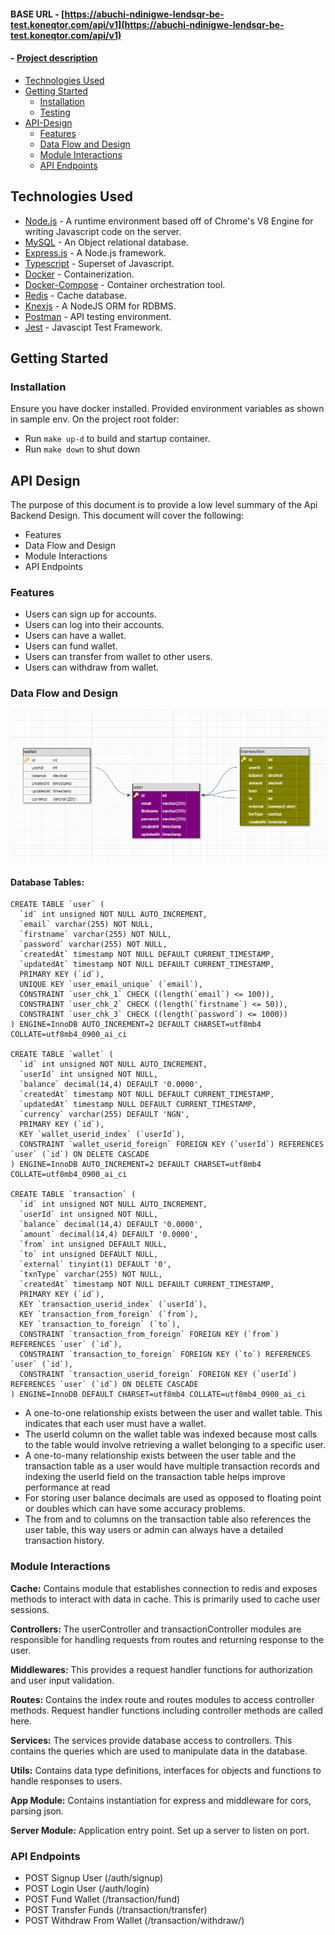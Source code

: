 #### **BASE URL** - [https://abuchi-ndinigwe-lendsqr-be-test.koneqtor.com/api/v1](https://abuchi-ndinigwe-lendsqr-be-test.koneqtor.com/api/v1) 
#### - [Project description](https://drive.google.com/file/d/1k3hhh9-R_BC8VhfpSdvIsRsnv_g-g_yX/view?usp=drive_link) 

* [Technologies Used](#technologies-used)
* [Getting Started](#getting-started)
    * [Installation](#installation)
    * [Testing](#testing)
* [API-Design](#api-design)
    * [Features](#features)
    * [Data Flow and Design](#data-flow-and-design)
    * [Module Interactions](#module-interactions)
    * [API Endpoints](#api-endpoints)



## Technologies Used

* [Node.js](https://nodejs.org) - A runtime environment based off of Chrome's V8 Engine for writing Javascript code on the server.
* [MySQL](https://www.mysql.com) - An Object relational database.
* [Express.js](https://expressjs.com) - A Node.js framework.
* [Typescript](https://www.typescriptlang.org/) - Superset of Javascript.
* [Docker](hhttps://www.docker.com/) - Containerization.
* [Docker-Compose](https://docs.docker.com/compose/) - Container orchestration tool.
* [Redis](https://redis.io/) - Cache database.
* [Knexjs](https://knexjs.org/) - A NodeJS ORM for RDBMS.
* [Postman](https://www.getpostman.com/) - API testing environment.
* [Jest](https://jestjs.io/) - Javascipt Test Framework.


## Getting Started

### Installation

Ensure you have docker installed. Provided environment variables as shown in sample env. On the project root folder:

* Run `make up-d` to build and startup container.
* Run `make down` to shut down


## API Design

The purpose of this document is to provide a low level summary of the Api Backend Design. This document will cover the following: 

- Features
- Data Flow and Design
- Module Interactions
- API Endpoints


### Features

* Users can sign up for accounts.
* Users can log into their accounts.
* Users can have a wallet.
* Users can fund wallet.
* Users can transfer from wallet to other users.
* Users can withdraw from wallet.


### Data Flow and Design

![Entity Relations](E-R.jpeg) 

#### Database Tables: 

```
CREATE TABLE `user` (
  `id` int unsigned NOT NULL AUTO_INCREMENT,
  `email` varchar(255) NOT NULL,
  `firstname` varchar(255) NOT NULL,
  `password` varchar(255) NOT NULL,
  `createdAt` timestamp NOT NULL DEFAULT CURRENT_TIMESTAMP,
  `updatedAt` timestamp NOT NULL DEFAULT CURRENT_TIMESTAMP,
  PRIMARY KEY (`id`),
  UNIQUE KEY `user_email_unique` (`email`),
  CONSTRAINT `user_chk_1` CHECK ((length(`email`) <= 100)),
  CONSTRAINT `user_chk_2` CHECK ((length(`firstname`) <= 50)),
  CONSTRAINT `user_chk_3` CHECK ((length(`password`) <= 1000))
) ENGINE=InnoDB AUTO_INCREMENT=2 DEFAULT CHARSET=utf8mb4 COLLATE=utf8mb4_0900_ai_ci

CREATE TABLE `wallet` (
  `id` int unsigned NOT NULL AUTO_INCREMENT,
  `userId` int unsigned NOT NULL,
  `balance` decimal(14,4) DEFAULT '0.0000',
  `createdAt` timestamp NOT NULL DEFAULT CURRENT_TIMESTAMP,
  `updatedAt` timestamp NULL DEFAULT CURRENT_TIMESTAMP,
  `currency` varchar(255) DEFAULT 'NGN',
  PRIMARY KEY (`id`),
  KEY `wallet_userid_index` (`userId`),
  CONSTRAINT `wallet_userid_foreign` FOREIGN KEY (`userId`) REFERENCES `user` (`id`) ON DELETE CASCADE
) ENGINE=InnoDB AUTO_INCREMENT=2 DEFAULT CHARSET=utf8mb4 COLLATE=utf8mb4_0900_ai_ci

CREATE TABLE `transaction` (
  `id` int unsigned NOT NULL AUTO_INCREMENT,
  `userId` int unsigned NOT NULL,
  `balance` decimal(14,4) DEFAULT '0.0000',
  `amount` decimal(14,4) DEFAULT '0.0000',
  `from` int unsigned DEFAULT NULL,
  `to` int unsigned DEFAULT NULL,
  `external` tinyint(1) DEFAULT '0',
  `txnType` varchar(255) NOT NULL,
  `createdAt` timestamp NOT NULL DEFAULT CURRENT_TIMESTAMP,
  PRIMARY KEY (`id`),
  KEY `transaction_userid_index` (`userId`),
  KEY `transaction_from_foreign` (`from`),
  KEY `transaction_to_foreign` (`to`),
  CONSTRAINT `transaction_from_foreign` FOREIGN KEY (`from`) REFERENCES `user` (`id`),
  CONSTRAINT `transaction_to_foreign` FOREIGN KEY (`to`) REFERENCES `user` (`id`),
  CONSTRAINT `transaction_userid_foreign` FOREIGN KEY (`userId`) REFERENCES `user` (`id`) ON DELETE CASCADE
) ENGINE=InnoDB DEFAULT CHARSET=utf8mb4 COLLATE=utf8mb4_0900_ai_ci
```


- A one-to-one relationship exists between the user and wallet table. This indicates that each user must have a wallet. 
- The userId column on the wallet table was indexed because most calls to the table would involve retrieving a wallet belonging to a specific user.
- A one-to-many relationship exists between the user table and the transaction table as a user would have multiple transaction records and indexing the userId field on the transaction table helps improve performance at read
- For storing user balance decimals are used as opposed to floating point or doubles which can have some accuracy problems.
- The from and to columns on the transaction table also references the user table, this way users or admin can always have a detailed transaction history.


### Module Interactions

**Cache:** Contains module that establishes connection to redis and exposes methods to interact with data in cache. This is primarily used to cache user sessions.

**Controllers:** The userController and transactionController modules are responsible for handling requests from routes and returning response to the user. 

**Middlewares:** This provides a request handler functions for authorization and user input validation. 

**Routes:** Contains the index route and routes modules to access controller methods. Request handler functions including controller methods are called here. 

**Services:** The services provide database access to controllers. This contains the queries which are used to manipulate data in the database.

**Utils:** Contains data type definitions, interfaces for objects and functions to handle responses to users.

**App Module:** Contains instantiation for express and middleware for cors, parsing json.

**Server Module:** Application entry point. Set up a server to listen on port. 


### API Endpoints

* POST Signup User                  (/auth/signup)
* POST Login User                   (/auth/login)
* POST Fund Wallet                  (/transaction/fund)
* POST Transfer Funds               (/transaction/transfer)
* POST Withdraw From Wallet         (/transaction/withdraw/)